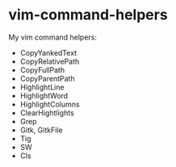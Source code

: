 # vim-command-helpers
My vim command helpers:

* CopyYankedText
* CopyRelativePath
* CopyFullPath
* CopyParentPath
* HighlightLine
* HighlightWord
* HighlightColumns
* ClearHightlights
* Grep
* Gitk, GitkFile
* Tig
* SW
* Cls
